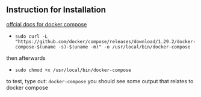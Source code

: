 ## Instruction for Installation
[offcial docs for docker compose](https://docs.docker.com/compose/install/)

- `sudo curl -L "https://github.com/docker/compose/releases/download/1.29.2/docker-compose-$(uname -s)-$(uname -m)" -o /usr/local/bin/docker-compose`

then afterwards

 - `sudo chmod +x /usr/local/bin/docker-compose`

to test, type out:  `docker-compose` you should see some output that relates to docker compose
